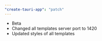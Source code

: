 ```yaml
---
"create-tauri-app": "patch"
---
```


* Beta
* Changed all templates server port to 1420
* Updated styles of all templates